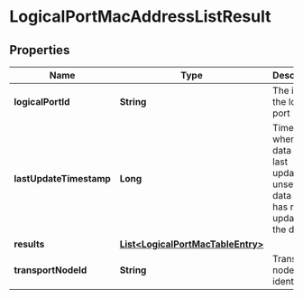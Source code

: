# LogicalPortMacAddressListResult

## Properties
Name | Type | Description | Notes
------------ | ------------- | ------------- | -------------
**logicalPortId** | **String** | The id of the logical port |  [optional]
**lastUpdateTimestamp** | **Long** | Timestamp when the data was last updated; unset if data source has never updated the data. |  [optional]
**results** | [**List&lt;LogicalPortMacTableEntry&gt;**](LogicalPortMacTableEntry.md) |  |  [optional]
**transportNodeId** | **String** | Transport node identifier |  [optional]

